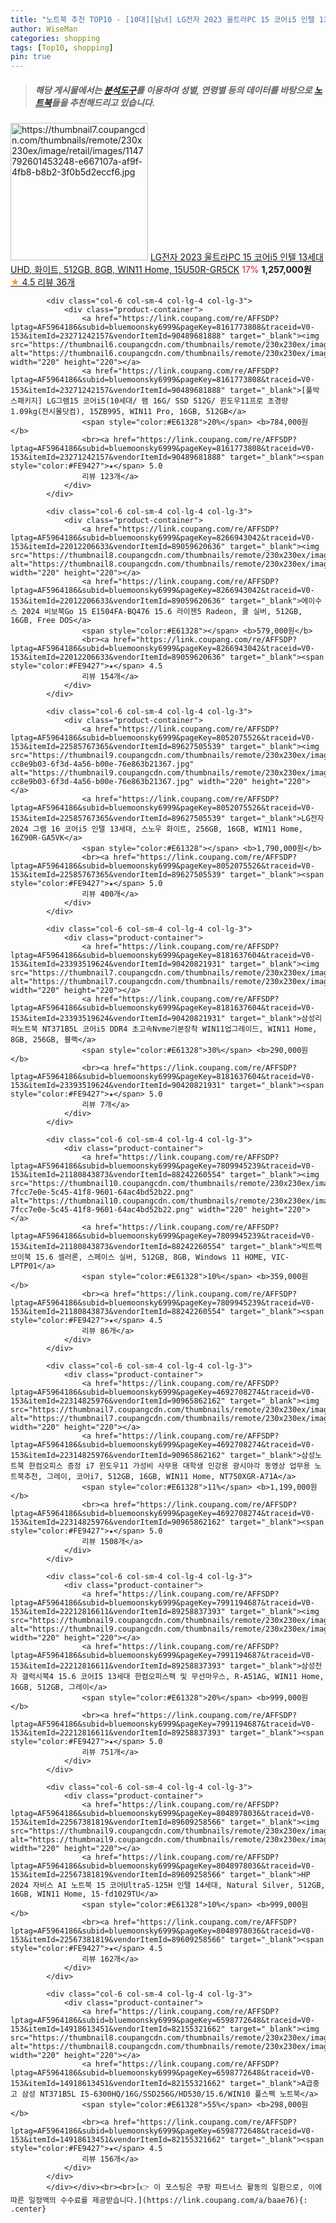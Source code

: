 ```yaml
---
title: "노트북 추천 TOP10 - [10대][남녀] LG전자 2023 울트라PC 15 코어i5 인텔 13세대 UHD, 화이트, 512GB, 8GB, WIN11 Home, 15U"
author: WiseMan
categories: shopping
tags: [Top10, shopping]
pin: true
---
```


> ##### 해당 게시물에서는 [**분석도구**](https://itemscout.io/)를 이용하여 **성별**, **연령별** 등의 데이터를 바탕으로 [**노트북**](https://link.coupang.com/a/baae76)들을 추천해드리고 있습니다.
<div class="container"><div class="row">
            <div class="col-6 col-sm-4 col-lg-4 col-lg-3">
                <div class="product-container">
                    <a href="https://link.coupang.com/re/AFFSDP?lptag=AF5964186&subid=bluemoonsky6999&pageKey=7337730618&traceid=V0-153&itemId=18852414367&vendorItemId=85981675969" target="_blank"><img src="https://thumbnail7.coupangcdn.com/thumbnails/remote/230x230ex/image/retail/images/1147792601453248-e667107a-af9f-4fb8-b8b2-3f0b5d2eccf6.jpg" alt="https://thumbnail7.coupangcdn.com/thumbnails/remote/230x230ex/image/retail/images/1147792601453248-e667107a-af9f-4fb8-b8b2-3f0b5d2eccf6.jpg" width="220" height="220"></a>
                    <a href="https://link.coupang.com/re/AFFSDP?lptag=AF5964186&subid=bluemoonsky6999&pageKey=7337730618&traceid=V0-153&itemId=18852414367&vendorItemId=85981675969" target="_blank">LG전자 2023 울트라PC 15 코어i5 인텔 13세대 UHD, 화이트, 512GB, 8GB, WIN11 Home, 15U50R-GR5CK</a>
                    <span style="color:#E61328">17%</span> <b>1,257,000원</b>
                    <br><a href="https://link.coupang.com/re/AFFSDP?lptag=AF5964186&subid=bluemoonsky6999&pageKey=7337730618&traceid=V0-153&itemId=18852414367&vendorItemId=85981675969" target="_blank"><span style="color:#FE9427">★</span> 4.5
                    리뷰 36개</a>
                </div>
            </div>
            
            <div class="col-6 col-sm-4 col-lg-4 col-lg-3">
                <div class="product-container">
                    <a href="https://link.coupang.com/re/AFFSDP?lptag=AF5964186&subid=bluemoonsky6999&pageKey=8161773808&traceid=V0-153&itemId=23271242157&vendorItemId=90489681888" target="_blank"><img src="https://thumbnail6.coupangcdn.com/thumbnails/remote/230x230ex/image/0820_amir_esrgan_inf40k_batch_2_max3k/8287/73d287aca0add667b51e89a6d9e42940812bd7f966bb0b7e26d3810f2c0f.jpg" alt="https://thumbnail6.coupangcdn.com/thumbnails/remote/230x230ex/image/0820_amir_esrgan_inf40k_batch_2_max3k/8287/73d287aca0add667b51e89a6d9e42940812bd7f966bb0b7e26d3810f2c0f.jpg" width="220" height="220"></a>
                    <a href="https://link.coupang.com/re/AFFSDP?lptag=AF5964186&subid=bluemoonsky6999&pageKey=8161773808&traceid=V0-153&itemId=23271242157&vendorItemId=90489681888" target="_blank">[풀박스패키지] LG그램15 코어i5(10세대/ 램 16G/ SSD 512G/ 윈도우11프로 초경량 1.09kg(전시몰닷컴), 15ZB995, WIN11 Pro, 16GB, 512GB</a>
                    <span style="color:#E61328">20%</span> <b>784,000원</b>
                    <br><a href="https://link.coupang.com/re/AFFSDP?lptag=AF5964186&subid=bluemoonsky6999&pageKey=8161773808&traceid=V0-153&itemId=23271242157&vendorItemId=90489681888" target="_blank"><span style="color:#FE9427">★</span> 5.0
                    리뷰 123개</a>
                </div>
            </div>
            
            <div class="col-6 col-sm-4 col-lg-4 col-lg-3">
                <div class="product-container">
                    <a href="https://link.coupang.com/re/AFFSDP?lptag=AF5964186&subid=bluemoonsky6999&pageKey=8266943042&traceid=V0-153&itemId=22012206633&vendorItemId=89059620636" target="_blank"><img src="https://thumbnail8.coupangcdn.com/thumbnails/remote/230x230ex/image/0820_amir_esrgan_inf80k_batch_0_max3k/487b/fbf0ede84e42d9725628457fdd522f40113d6142083439bb500d33c9fc71.jpg" alt="https://thumbnail8.coupangcdn.com/thumbnails/remote/230x230ex/image/0820_amir_esrgan_inf80k_batch_0_max3k/487b/fbf0ede84e42d9725628457fdd522f40113d6142083439bb500d33c9fc71.jpg" width="220" height="220"></a>
                    <a href="https://link.coupang.com/re/AFFSDP?lptag=AF5964186&subid=bluemoonsky6999&pageKey=8266943042&traceid=V0-153&itemId=22012206633&vendorItemId=89059620636" target="_blank">에이수스 2024 비보북Go 15 E1504FA-BQ476 15.6 라이젠5 Radeon, 쿨 실버, 512GB, 16GB, Free DOS</a>
                    <span style="color:#E61328"></span> <b>579,000원</b>
                    <br><a href="https://link.coupang.com/re/AFFSDP?lptag=AF5964186&subid=bluemoonsky6999&pageKey=8266943042&traceid=V0-153&itemId=22012206633&vendorItemId=89059620636" target="_blank"><span style="color:#FE9427">★</span> 4.5
                    리뷰 154개</a>
                </div>
            </div>
            
            <div class="col-6 col-sm-4 col-lg-4 col-lg-3">
                <div class="product-container">
                    <a href="https://link.coupang.com/re/AFFSDP?lptag=AF5964186&subid=bluemoonsky6999&pageKey=8052075526&traceid=V0-153&itemId=22585767365&vendorItemId=89627505539" target="_blank"><img src="https://thumbnail9.coupangcdn.com/thumbnails/remote/230x230ex/image/retail/images/1138632426592729-cc8e9b03-6f3d-4a56-b00e-76e863b21367.jpg" alt="https://thumbnail9.coupangcdn.com/thumbnails/remote/230x230ex/image/retail/images/1138632426592729-cc8e9b03-6f3d-4a56-b00e-76e863b21367.jpg" width="220" height="220"></a>
                    <a href="https://link.coupang.com/re/AFFSDP?lptag=AF5964186&subid=bluemoonsky6999&pageKey=8052075526&traceid=V0-153&itemId=22585767365&vendorItemId=89627505539" target="_blank">LG전자 2024 그램 16 코어i5 인텔 13세대, 스노우 화이트, 256GB, 16GB, WIN11 Home, 16Z90R-GA5VK</a>
                    <span style="color:#E61328"></span> <b>1,790,000원</b>
                    <br><a href="https://link.coupang.com/re/AFFSDP?lptag=AF5964186&subid=bluemoonsky6999&pageKey=8052075526&traceid=V0-153&itemId=22585767365&vendorItemId=89627505539" target="_blank"><span style="color:#FE9427">★</span> 5.0
                    리뷰 400개</a>
                </div>
            </div>
            
            <div class="col-6 col-sm-4 col-lg-4 col-lg-3">
                <div class="product-container">
                    <a href="https://link.coupang.com/re/AFFSDP?lptag=AF5964186&subid=bluemoonsky6999&pageKey=8181637604&traceid=V0-153&itemId=23393519624&vendorItemId=90420821931" target="_blank"><img src="https://thumbnail7.coupangcdn.com/thumbnails/remote/230x230ex/image/vendor_inventory/0443/08849710e38ec0ae03dd11a28be4640a86c2450326ec206114963893fc07.jpg" alt="https://thumbnail7.coupangcdn.com/thumbnails/remote/230x230ex/image/vendor_inventory/0443/08849710e38ec0ae03dd11a28be4640a86c2450326ec206114963893fc07.jpg" width="220" height="220"></a>
                    <a href="https://link.coupang.com/re/AFFSDP?lptag=AF5964186&subid=bluemoonsky6999&pageKey=8181637604&traceid=V0-153&itemId=23393519624&vendorItemId=90420821931" target="_blank">삼성리퍼노트북 NT371B5L 코어i5 DDR4 초고속Nvme기본장착 WIN11업그레이드, WIN11 Home, 8GB, 256GB, 블랙</a>
                    <span style="color:#E61328">30%</span> <b>290,000원</b>
                    <br><a href="https://link.coupang.com/re/AFFSDP?lptag=AF5964186&subid=bluemoonsky6999&pageKey=8181637604&traceid=V0-153&itemId=23393519624&vendorItemId=90420821931" target="_blank"><span style="color:#FE9427">★</span> 5.0
                    리뷰 7개</a>
                </div>
            </div>
            
            <div class="col-6 col-sm-4 col-lg-4 col-lg-3">
                <div class="product-container">
                    <a href="https://link.coupang.com/re/AFFSDP?lptag=AF5964186&subid=bluemoonsky6999&pageKey=7809945239&traceid=V0-153&itemId=21180843873&vendorItemId=88242260554" target="_blank"><img src="https://thumbnail10.coupangcdn.com/thumbnails/remote/230x230ex/image/retail/images/365745131596555-7fcc7e0e-5c45-41f8-9601-64ac4bd52b22.png" alt="https://thumbnail10.coupangcdn.com/thumbnails/remote/230x230ex/image/retail/images/365745131596555-7fcc7e0e-5c45-41f8-9601-64ac4bd52b22.png" width="220" height="220"></a>
                    <a href="https://link.coupang.com/re/AFFSDP?lptag=AF5964186&subid=bluemoonsky6999&pageKey=7809945239&traceid=V0-153&itemId=21180843873&vendorItemId=88242260554" target="_blank">빅트랙 브이북 15.6 셀러론, 스페이스 실버, 512GB, 8GB, Windows 11 HOME, VIC-LPTP01</a>
                    <span style="color:#E61328">10%</span> <b>359,000원</b>
                    <br><a href="https://link.coupang.com/re/AFFSDP?lptag=AF5964186&subid=bluemoonsky6999&pageKey=7809945239&traceid=V0-153&itemId=21180843873&vendorItemId=88242260554" target="_blank"><span style="color:#FE9427">★</span> 4.5
                    리뷰 86개</a>
                </div>
            </div>
            
            <div class="col-6 col-sm-4 col-lg-4 col-lg-3">
                <div class="product-container">
                    <a href="https://link.coupang.com/re/AFFSDP?lptag=AF5964186&subid=bluemoonsky6999&pageKey=4692708274&traceid=V0-153&itemId=22314825976&vendorItemId=90965862162" target="_blank"><img src="https://thumbnail7.coupangcdn.com/thumbnails/remote/230x230ex/image/vendor_inventory/b2e7/493c12a8948100878382f6f46c00fb4f4201986b8dae9df53b17ab87d23d.jpg" alt="https://thumbnail7.coupangcdn.com/thumbnails/remote/230x230ex/image/vendor_inventory/b2e7/493c12a8948100878382f6f46c00fb4f4201986b8dae9df53b17ab87d23d.jpg" width="220" height="220"></a>
                    <a href="https://link.coupang.com/re/AFFSDP?lptag=AF5964186&subid=bluemoonsky6999&pageKey=4692708274&traceid=V0-153&itemId=22314825976&vendorItemId=90965862162" target="_blank">삼성노트북 한컴오피스 증정 i7 윈도우11 가성비 사무용 대학생 인강용 광시야각 동영상 업무용 노트북추천, 그레이, 코어i7, 512GB, 16GB, WIN11 Home, NT750XGR-A71A</a>
                    <span style="color:#E61328">11%</span> <b>1,199,000원</b>
                    <br><a href="https://link.coupang.com/re/AFFSDP?lptag=AF5964186&subid=bluemoonsky6999&pageKey=4692708274&traceid=V0-153&itemId=22314825976&vendorItemId=90965862162" target="_blank"><span style="color:#FE9427">★</span> 5.0
                    리뷰 1508개</a>
                </div>
            </div>
            
            <div class="col-6 col-sm-4 col-lg-4 col-lg-3">
                <div class="product-container">
                    <a href="https://link.coupang.com/re/AFFSDP?lptag=AF5964186&subid=bluemoonsky6999&pageKey=7991194687&traceid=V0-153&itemId=22212816611&vendorItemId=89258837393" target="_blank"><img src="https://thumbnail9.coupangcdn.com/thumbnails/remote/230x230ex/image/vendor_inventory/aec0/f914b8f4045c8fd0886b97cbd87203978865b2a41fc84b4b60ab9bbed0f6.jpg" alt="https://thumbnail9.coupangcdn.com/thumbnails/remote/230x230ex/image/vendor_inventory/aec0/f914b8f4045c8fd0886b97cbd87203978865b2a41fc84b4b60ab9bbed0f6.jpg" width="220" height="220"></a>
                    <a href="https://link.coupang.com/re/AFFSDP?lptag=AF5964186&subid=bluemoonsky6999&pageKey=7991194687&traceid=V0-153&itemId=22212816611&vendorItemId=89258837393" target="_blank">삼성전자 갤럭시북4 15.6 코어I5 13세대 한컴오피스팩 및 무선마우스, R-A51AG, WIN11 Home, 16GB, 512GB, 그레이</a>
                    <span style="color:#E61328">20%</span> <b>999,000원</b>
                    <br><a href="https://link.coupang.com/re/AFFSDP?lptag=AF5964186&subid=bluemoonsky6999&pageKey=7991194687&traceid=V0-153&itemId=22212816611&vendorItemId=89258837393" target="_blank"><span style="color:#FE9427">★</span> 5.0
                    리뷰 751개</a>
                </div>
            </div>
            
            <div class="col-6 col-sm-4 col-lg-4 col-lg-3">
                <div class="product-container">
                    <a href="https://link.coupang.com/re/AFFSDP?lptag=AF5964186&subid=bluemoonsky6999&pageKey=8048978036&traceid=V0-153&itemId=22567381819&vendorItemId=89609258566" target="_blank"><img src="https://thumbnail9.coupangcdn.com/thumbnails/remote/230x230ex/image/0820_amir_esrgan_inf80k_batch_2_max3k/7d4a/d22267212ca33799b92a2ee57318e93860ca99f40627530b9b642a41aa87.jpg" alt="https://thumbnail9.coupangcdn.com/thumbnails/remote/230x230ex/image/0820_amir_esrgan_inf80k_batch_2_max3k/7d4a/d22267212ca33799b92a2ee57318e93860ca99f40627530b9b642a41aa87.jpg" width="220" height="220"></a>
                    <a href="https://link.coupang.com/re/AFFSDP?lptag=AF5964186&subid=bluemoonsky6999&pageKey=8048978036&traceid=V0-153&itemId=22567381819&vendorItemId=89609258566" target="_blank">HP 2024 자비스 AI 노트북 15 코어Ultra5-125H 인텔 14세대, Natural Silver, 512GB, 16GB, WIN11 Home, 15-fd1029TU</a>
                    <span style="color:#E61328">10%</span> <b>999,000원</b>
                    <br><a href="https://link.coupang.com/re/AFFSDP?lptag=AF5964186&subid=bluemoonsky6999&pageKey=8048978036&traceid=V0-153&itemId=22567381819&vendorItemId=89609258566" target="_blank"><span style="color:#FE9427">★</span> 4.5
                    리뷰 162개</a>
                </div>
            </div>
            
            <div class="col-6 col-sm-4 col-lg-4 col-lg-3">
                <div class="product-container">
                    <a href="https://link.coupang.com/re/AFFSDP?lptag=AF5964186&subid=bluemoonsky6999&pageKey=6598772648&traceid=V0-153&itemId=14918613451&vendorItemId=82155321662" target="_blank"><img src="https://thumbnail8.coupangcdn.com/thumbnails/remote/230x230ex/image/vendor_inventory/c710/ff7c03e2a7ff0564b75b1753aa5149b28a25a918789da1350a02ee3c748a.jpg" alt="https://thumbnail8.coupangcdn.com/thumbnails/remote/230x230ex/image/vendor_inventory/c710/ff7c03e2a7ff0564b75b1753aa5149b28a25a918789da1350a02ee3c748a.jpg" width="220" height="220"></a>
                    <a href="https://link.coupang.com/re/AFFSDP?lptag=AF5964186&subid=bluemoonsky6999&pageKey=6598772648&traceid=V0-153&itemId=14918613451&vendorItemId=82155321662" target="_blank">A급중고 삼성 NT371B5L I5-6300HQ/16G/SSD256G/HD530/15.6/WIN10 풀스펙 노트북</a>
                    <span style="color:#E61328">55%</span> <b>298,000원</b>
                    <br><a href="https://link.coupang.com/re/AFFSDP?lptag=AF5964186&subid=bluemoonsky6999&pageKey=6598772648&traceid=V0-153&itemId=14918613451&vendorItemId=82155321662" target="_blank"><span style="color:#FE9427">★</span> 4.5
                    리뷰 156개</a>
                </div>
            </div>
            </div></div><br><br>[👉 이 포스팅은 쿠팡 파트너스 활동의 일환으로, 이에 따른 일정액의 수수료를 제공받습니다.](https://link.coupang.com/a/baae76){: .center}